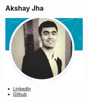 Akshay Jha
------------

![](photos/akshayj.png)

* [LinkedIn](https://www.linkedin.com/in/akshay-jha-488974ba)
* [Github](https://github.com/Akshay666)
